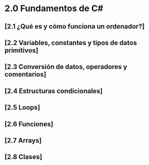# 2.0 Fundamentos de C#

## [2.1 ¿Qué es y cómo funciona un ordenador?]
## [2.2 Variables, constantes y tipos de datos primitivos]
## [2.3 Conversión de datos, operadores y comentarios]
## [2.4 Estructuras condicionales]
## [2.5 Loops]
## [2.6 Funciones]
## [2.7 Arrays]
## [2.8 Clases]